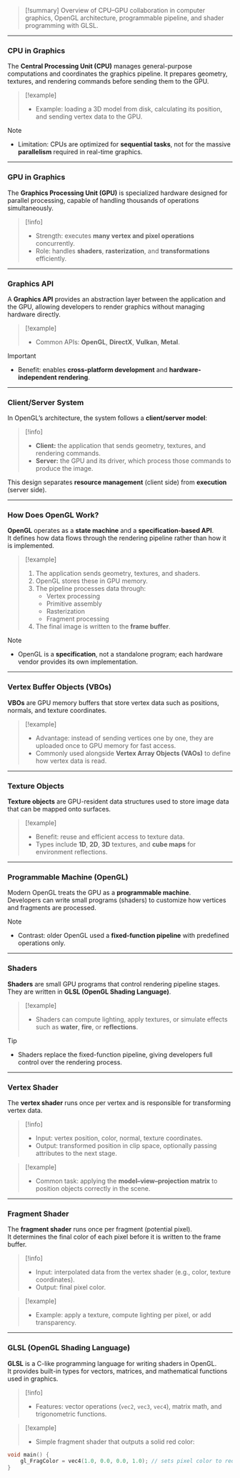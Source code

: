 > [!summary]
Overview of CPU–GPU collaboration in computer graphics, OpenGL architecture, programmable pipeline, and shader programming with GLSL.

---

### CPU in Graphics

The **Central Processing Unit (CPU)** manages general-purpose computations and coordinates the graphics pipeline. It prepares geometry, textures, and rendering commands before sending them to the GPU.

> [!example]
> - Example: loading a 3D model from disk, calculating its position, and sending vertex data to the GPU.

> [!note]
> - Limitation: CPUs are optimized for **sequential tasks**, not for the massive **parallelism** required in real-time graphics.

---

### GPU in Graphics

The **Graphics Processing Unit (GPU)** is specialized hardware designed for parallel processing, capable of handling thousands of operations simultaneously.

> [!info]
> - Strength: executes **many vertex and pixel operations** concurrently.  
> - Role: handles **shaders**, **rasterization**, and **transformations** efficiently.

---

### Graphics API

A **Graphics API** provides an abstraction layer between the application and the GPU, allowing developers to render graphics without managing hardware directly.

> [!example]
> - Common APIs: **OpenGL**, **DirectX**, **Vulkan**, **Metal**.  

> [!important]
> - Benefit: enables **cross-platform development** and **hardware-independent rendering**.

---

### Client/Server System

In OpenGL’s architecture, the system follows a **client/server model**:

> [!info]
> - **Client:** the application that sends geometry, textures, and rendering commands.  
> - **Server:** the GPU and its driver, which process those commands to produce the image.

This design separates **resource management** (client side) from **execution** (server side).

---

### How Does OpenGL Work?

**OpenGL** operates as a **state machine** and a **specification-based API**.  
It defines how data flows through the rendering pipeline rather than how it is implemented.

> [!example]
> 1. The application sends geometry, textures, and shaders.  
> 2. OpenGL stores these in GPU memory.  
> 3. The pipeline processes data through:
>    - Vertex processing  
>    - Primitive assembly  
>    - Rasterization  
>    - Fragment processing  
> 4. The final image is written to the **frame buffer**.

> [!note]
> - OpenGL is a **specification**, not a standalone program; each hardware vendor provides its own implementation.

---

### Vertex Buffer Objects (VBOs)

**VBOs** are GPU memory buffers that store vertex data such as positions, normals, and texture coordinates.

> [!example]
> - Advantage: instead of sending vertices one by one, they are uploaded once to GPU memory for fast access.  
> - Commonly used alongside **Vertex Array Objects (VAOs)** to define how vertex data is read.

---

### Texture Objects

**Texture objects** are GPU-resident data structures used to store image data that can be mapped onto surfaces.

> [!example]
> - Benefit: reuse and efficient access to texture data.  
> - Types include **1D**, **2D**, **3D** textures, and **cube maps** for environment reflections.

---

### Programmable Machine (OpenGL)

Modern OpenGL treats the GPU as a **programmable machine**.  
Developers can write small programs (shaders) to customize how vertices and fragments are processed.

> [!note]
> - Contrast: older OpenGL used a **fixed-function pipeline** with predefined operations only.

---

### Shaders

**Shaders** are small GPU programs that control rendering pipeline stages. They are written in **GLSL (OpenGL Shading Language)**.

> [!example]
> - Shaders can compute lighting, apply textures, or simulate effects such as **water**, **fire**, or **reflections**.

> [!tip]
> - Shaders replace the fixed-function pipeline, giving developers full control over the rendering process.

---

### Vertex Shader

The **vertex shader** runs once per vertex and is responsible for transforming vertex data.

> [!info]
> - Input: vertex position, color, normal, texture coordinates.  
> - Output: transformed position in clip space, optionally passing attributes to the next stage.

> [!example]
> - Common task: applying the **model–view–projection matrix** to position objects correctly in the scene.

---

### Fragment Shader

The **fragment shader** runs once per fragment (potential pixel).  
It determines the final color of each pixel before it is written to the frame buffer.

> [!info]
> - Input: interpolated data from the vertex shader (e.g., color, texture coordinates).  
> - Output: final pixel color.

> [!example]
> - Example: apply a texture, compute lighting per pixel, or add transparency.

---

### GLSL (OpenGL Shading Language)

**GLSL** is a C-like programming language for writing shaders in OpenGL.  
It provides built-in types for vectors, matrices, and mathematical functions used in graphics.

> [!info]
> - Features: vector operations (`vec2`, `vec3`, `vec4`), matrix math, and trigonometric functions.

> [!example]
> - Simple fragment shader that outputs a solid red color:

```c
void main() {
    gl_FragColor = vec4(1.0, 0.0, 0.0, 1.0); // sets pixel color to red
}
```
